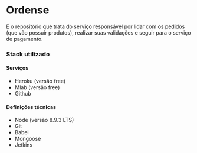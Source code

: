 # Ordense

É o repositório que trata do serviço responsável por lidar com os pedidos (que vão possuir produtos), realizar suas validações e seguir para o serviço de pagamento.

### Stack utilizado
#### Serviços
* Heroku (versão free)
* Mlab (versão free)
* Github

#### Definições técnicas
* Node (versão 8.9.3 LTS)
* Git
* Babel
* Mongoose
* Jetkins